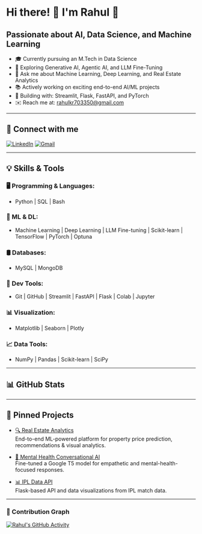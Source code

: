 # Hi there! 👋 I'm Rahul 🤖

## Passionate about AI, Data Science, and Machine Learning

- 🎓 Currently pursuing an M.Tech in Data Science  
- 🧠 Exploring Generative AI, Agentic AI, and LLM Fine-Tuning  
- 💬 Ask me about Machine Learning, Deep Learning, and Real Estate Analytics  
- 📚 Actively working on exciting end-to-end AI/ML projects  
- 🔧 Building with: Streamlit, Flask, FastAPI, and PyTorch  
- ✉️ Reach me at: [rahulkr703350@gmail.com](mailto:rahulkr703350@gmail.com)  

---

## 🔗 Connect with me

[![LinkedIn](https://img.shields.io/badge/LinkedIn-blue?style=flat&logo=linkedin)](www.linkedin.com/in/rahul-kumar-ba914720a)
[![Gmail](https://img.shields.io/badge/Gmail-red?style=flat&logo=gmail)](mailto:rahulkr703350@gmail.com)

---

## 💡 Skills & Tools

### 🖥️ Programming & Languages:
- Python | SQL | Bash  

### 🧠 ML & DL:
- Machine Learning | Deep Learning | LLM Fine-tuning | Scikit-learn | TensorFlow | PyTorch | Optuna  

### 🛢️ Databases:
- MySQL | MongoDB  

### 🧰 Dev Tools:
- Git | GitHub | Streamlit | FastAPI | Flask | Colab | Jupyter  

### 📊 Visualization:
- Matplotlib | Seaborn | Plotly  

### 📈 Data Tools:
- NumPy | Pandas | Scikit-learn | SciPy  

---
<!-- This is a hidden comment -->
## 📊 GitHub Stats

<!-- ![Rahul's GitHub stats](https://github-readme-stats.vercel.app/api?username=your-github-username&show_icons=true&theme=radical)  -->

<!-- ![Top Langs](https://github-readme-stats.vercel.app/api/top-langs/?username=your-github-username&layout=compact&theme=radical) -->

---

## 📌 Pinned Projects

- [🔍 Real Estate Analytics](https://github.com/rahul703-ai/RealEstateApp)  
  End-to-end ML-powered platform for property price prediction, recommendations & visual analytics.

- [🧠 Mental Health Conversational AI](https://github.com/rahul703-ai/MindCare-An-AI-driven-Chatbot-for-Emotional-Assistance)  
  Fine-tuned a Google T5 model for empathetic and mental-health-focused responses.

- [📊 IPL Data API](https://github.com/rahul703-ai/ipl_service_API_using_flask
)  
  Flask-based API and data visualizations from IPL match data.

---

### 🧮 Contribution Graph

[![Rahul's GitHub Activity](https://github-readme-activity-graph.cyclic.app/graph?username=your-github-username&theme=dracula)](https://github.com/ashutosh00710/github-readme-activity-graph)
